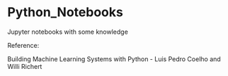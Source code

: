 # Python_Notebooks
Jupyter notebooks with some knowledge

Reference:

Building Machine Learning Systems with Python - Luis Pedro Coelho and Willi Richert

